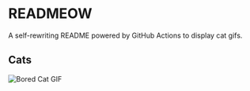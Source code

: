 # READMEOW

A self-rewriting README powered by GitHub Actions to display cat gifs.

## Cats

![Bored Cat GIF](https://media3.giphy.com/media/v1.Y2lkPTlhY2QwMmRhN2Zpam9ta2VhemdhOHQxczhpOGxnZmVnZnBydTlnOHRuMXNoZ29icSZlcD12MV9naWZzX3NlYXJjaCZjdD1n/mlvseq9yvZhba/200.gif)
